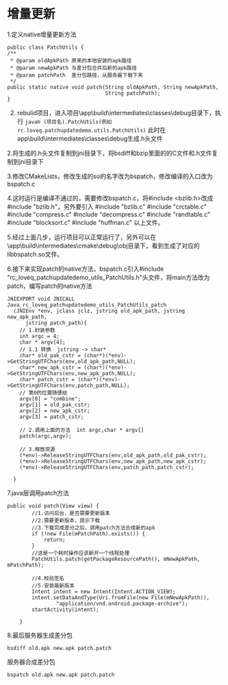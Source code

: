 # 增量更新

1.定义native增量更新方法

	public class PatchUtils {
    /**
     * @param oldApkPath 原来的本地安装的apk路径
     * @param newApkPath 与差分包合并后新的apk路径
     * @param patchPath  差分包路径，从服务器下载下来
     */
    public static native void patch(String oldApkPath, String newApkPath,
                                    String patchPath);
	}

2. rebulid项目，进入项目\app\build\intermediates\classes\debug目录下，执行
 `javah (项目名).PatchUtils(例如rc.loveq.patchupdatedemo.utils.PatchUtils)` 此时在app\build\intermediates\classes\debug生成.h头文件

2.将生成的.h头文件复制到jni目录下，将bsdiff和bzip里面的的C文件和.h文件复制到jni目录下

3.修改CMakeLists，修改生成的so的名字改为bspatch，修改编译的入口改为bspatch.c

4.这时运行是编译不通过的，需要修改bspatch.c，将#include <bzlib.h>改成#include "bzlib.h"，另外要引入
	#include "bzlib.c"
	#include "crctable.c"
	#include "compress.c"
	#include "decompress.c"
	#include "randtable.c"
	#include "blocksort.c"
	#include "huffman.c"
以上文件。

5.经过上面几步，运行项目可以正常运行了，另外可以在\app\build\intermediates\cmake\debug\obj目录下，看到生成了对应的libbspatch.so文件。

6.接下来实现patch的native方法，bspatch.c引入#include "rc_loveq_patchupdatedemo_utils_PatchUtils.h"头文件，将main方法改为patch，编写patch的native方法

	JNIEXPORT void JNICALL Java_rc_loveq_patchupdatedemo_utils_PatchUtils_patch
	  (JNIEnv *env, jclass jclz, jstring old_apk_path, jstring new_apk_path,
	      jstring patch_path){
	    // 1.封装参数
	  	int argc = 4;
	  	char * argv[4];
	  	// 1.1 转换  jstring -> char*
	  	char* old_pak_cstr = (char*)(*env)->GetStringUTFChars(env,old_apk_path,NULL);
	  	char* new_apk_cstr = (char*)(*env)->GetStringUTFChars(env,new_apk_path,NULL);
	  	char* patch_cstr = (char*)(*env)->GetStringUTFChars(env,patch_path,NULL);
	  	// 第0的位置随便给
	  	argv[0] = "combine";
	  	argv[1] = old_pak_cstr;
	  	argv[2] = new_apk_cstr;
	  	argv[3] = patch_cstr;
	
	  	// 2.调用上面的方法  int argc,char * argv[]
	  	patch(argc,argv);
	
	  	// 3.释放资源
	  	(*env)->ReleaseStringUTFChars(env,old_apk_path,old_pak_cstr);
	  	(*env)->ReleaseStringUTFChars(env,new_apk_path,new_apk_cstr);
	  	(*env)->ReleaseStringUTFChars(env,patch_path,patch_cstr);
	
	  }

7.java层调用patch方法

	public void patch(View view) {
	        //1.访问后台，是否需要更新版本
	        //2.需要更新版本，提示下载
	        //3.下载完成差分之后，调用patch方法合成新的apk
	        if (!new File(mPatchPath).exists()) {
	            return;
	        }
	        //这是一个耗时操作应该新开一个线程处理
	        PatchUtils.patch(getPackageResourcePath(), mNewApkPath, mPatchPath);
	
	        //4.校验签名
	        //5.安装最新版本
	        Intent intent = new Intent(Intent.ACTION_VIEW);
	        intent.setDataAndType(Uri.fromFile(new File(mNewApkPath)),
	                "application/vnd.android.package-archive");
	        startActivity(intent);
	
	    }

8.最后服务器生成差分包

	bsdiff old.apk new.apk patch.patch


服务器合成差分包
	
	bspatch old.apk new.apk patch.patch
	

	

	
